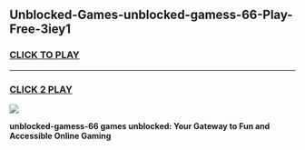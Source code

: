 
## Unblocked-Games-unblocked-gamess-66-Play-Free-3iey1
<h3>
<a href="https://premium76.site?title=unblocked-gamess-66&ref=23A">CLICK TO PLAY</a></h3>
<hr>

<h3>
<a href="https://premium76.site?title=unblocked-gamess-66&ref=23A">CLICK 2 PLAY</a>
  
</h3>

<a href="https://premium76.site?title=unblocked-gamess-66&ref=23A"><img src="https://clearcache.store/games.png"></a>


**unblocked-gamess-66 games unblocked: Your Gateway to Fun and Accessible Online Gaming**

